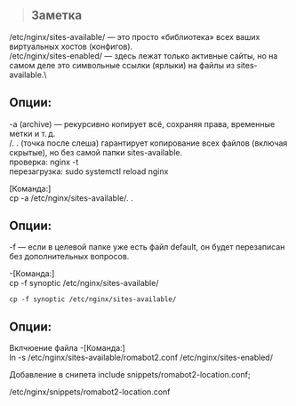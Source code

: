 > ## Заметка

/etc/nginx/sites-available/ — это просто «библиотека» всех ваших виртуальных хостов (конфигов).\
/etc/nginx/sites-enabled/ — здесь лежат только активные сайты, но на самом деле это символьные ссылки (ярлыки) на файлы из sites-available.\


## Опции:

-a (archive) — рекурсивно копирует всё, сохраняя права, временные метки и т. д.\
/. . (точка после слеша) гарантирует копирование всех файлов (включая скрытые), но без самой папки sites-available.\
проверка: nginx -t\
перезагрузка: sudo systemctl reload nginx

\[Команда:]\
cp -a /etc/nginx/sites-available/. .

## Опции:

-f — если в целевой папке уже есть файл default, он будет перезаписан без дополнительных вопросов.

-\[Команда:]\
cp -f synoptic /etc/nginx/sites-available/

```
cp -f synoptic /etc/nginx/sites-available/

```
## Опции:
Вклчюение  файла 
-\[Команда:]\
ln -s /etc/nginx/sites-available/romabot2.conf /etc/nginx/sites-enabled/



Добавление в снипета
  include snippets/romabot2-location.conf;

  /etc/nginx/snippets/romabot2-location.conf